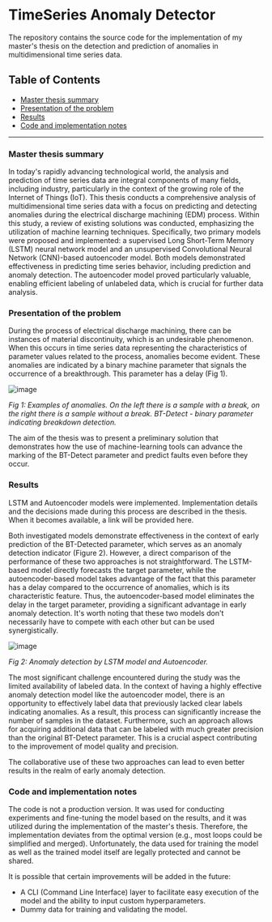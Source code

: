# TimeSeries Anomaly Detector

The repository contains the source code for the implementation of my master's thesis on the detection and prediction of
anomalies in multidimensional time series data.

## Table of Contents
- [Master thesis summary](#master-thesis-summary)
- [Presentation of the problem](#presentation-of-the-problem)
- [Results](#results)
- [Code and implementation notes](#code-and-implementation-notes)

---

### Master thesis summary
In today's rapidly advancing technological world, the analysis and prediction of time series data are integral
components of many fields, including industry, particularly in the context of the growing role of the Internet of
Things (IoT). This thesis conducts a comprehensive analysis of multidimensional time series data with a focus on
predicting and detecting anomalies during the electrical discharge machining (EDM) process. Within this study, a review
of existing solutions was conducted, emphasizing the utilization of machine learning techniques. Specifically, two
primary models were proposed and implemented: a supervised Long Short-Term Memory (LSTM) neural network model and an
unsupervised Convolutional Neural Network (CNN)-based autoencoder model. Both models demonstrated effectiveness in
predicting time series behavior, including prediction and anomaly detection. The autoencoder model proved
particularly valuable, enabling efficient labeling of unlabeled data, which is crucial for further data analysis.

### Presentation of the problem
During the process of electrical discharge machining, there can be instances of material discontinuity, which is an
undesirable phenomenon. When this occurs in time series data representing the characteristics of parameter values
related to the process, anomalies become evident. These anomalies are indicated by a binary machine parameter that
signals the occurrence of a breakthrough. This parameter has a delay (Fig 1).

![image](https://github.com/dawikrol/TimeSeries_Anomaly_Detector/assets/63808220/95423171-413b-4686-99e8-9145c4f199d2)


_Fig 1: Examples of anomalies. On the left there is a sample with a break, on the right there is a sample without a
break. BT-Detect - binary parameter indicating breakdown detection._

The aim of the thesis was to present a preliminary solution that demonstrates how the use of machine-learning tools can
advance the marking of the BT-Detect parameter and predict faults even before they occur.

### Results
LSTM and Autoencoder models were implemented. Implementation details and the decisions made during this process are
described in the thesis. When it becomes available, a link will be provided here.

Both investigated models demonstrate effectiveness in the context of early prediction of the BT-Detected parameter,
which serves as an anomaly detection indicator (Figure 2). However, a direct comparison of the performance of these two
approaches is not straightforward. The LSTM-based model directly forecasts the target parameter, while the
autoencoder-based model takes advantage of the fact that this parameter has a delay compared to the occurrence of
anomalies, which is its characteristic feature. Thus, the autoencoder-based model eliminates the delay in the target
parameter, providing a significant advantage in early anomaly detection. It's worth noting that these two models don't
necessarily have to compete with each other but can be used synergistically.

![image](https://github.com/dawikrol/TimeSeries_Anomaly_Detector/assets/63808220/96483645-bf22-4495-bbe4-ba9f6b3f7c01)

_Fig 2: Anomaly detection by LSTM model and Autoencoder._

The most significant challenge encountered during the study was the limited availability of labeled data. In the context
of having a highly effective anomaly detection model like the autoencoder model, there is an opportunity to effectively
label data that previously lacked clear labels indicating anomalies. As a result, this process can significantly
increase the number of samples in the dataset. Furthermore, such an approach allows for acquiring additional data that
can be labeled with much greater precision than the original BT-Detect parameter. This is a crucial aspect contributing
to the improvement of model quality and precision.

The collaborative use of these two approaches can lead to even better results in the realm of early anomaly detection.

### Code and implementation notes
The code is not a production version. It was used for conducting experiments and fine-tuning the model based on the
results, and it was utilized during the implementation of the master's thesis. Therefore, the implementation deviates
from the optimal version (e.g., most loops could be simplified and merged). Unfortunately, the data used for training
the model as well as the trained model itself are legally protected and cannot be shared.

It is possible that certain improvements will be added in the future:

- A CLI (Command Line Interface) layer to facilitate easy execution of the model and the ability to input custom
  hyperparameters.
- Dummy data for training and validating the model.
